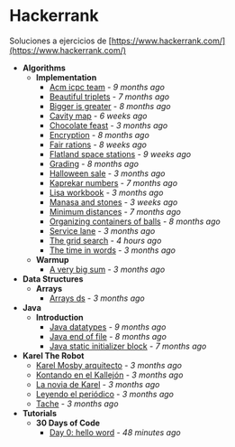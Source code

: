 # Hackerrank
Soluciones a ejercicios de [https://www.hackerrank.com/](https://www.hackerrank.com/)


- **Algorithms**
  - **Implementation**
    - [Acm icpc team](https://gitlab.com/mvochoa/hackerrank/tree/master/Algorithms/Implementation/acm-icpc-team) - *9 months ago*
    - [Beautiful triplets](https://gitlab.com/mvochoa/hackerrank/tree/master/Algorithms/Implementation/beautiful-triplets) - *7 months ago*
    - [Bigger is greater](https://gitlab.com/mvochoa/hackerrank/tree/master/Algorithms/Implementation/bigger-is-greater) - *8 months ago*
    - [Cavity map](https://gitlab.com/mvochoa/hackerrank/tree/master/Algorithms/Implementation/cavity-map) - *6 weeks ago*
    - [Chocolate feast](https://gitlab.com/mvochoa/hackerrank/tree/master/Algorithms/Implementation/chocolate-feast) - *3 months ago*
    - [Encryption](https://gitlab.com/mvochoa/hackerrank/tree/master/Algorithms/Implementation/encryption) - *8 months ago*
    - [Fair rations](https://gitlab.com/mvochoa/hackerrank/tree/master/Algorithms/Implementation/fair-rations) - *8 weeks ago*
    - [Flatland space stations](https://gitlab.com/mvochoa/hackerrank/tree/master/Algorithms/Implementation/flatland-space-stations) - *9 weeks ago*
    - [Grading](https://gitlab.com/mvochoa/hackerrank/tree/master/Algorithms/Implementation/grading) - *8 months ago*
    - [Halloween sale](https://gitlab.com/mvochoa/hackerrank/tree/master/Algorithms/Implementation/halloween-sale) - *3 months ago*
    - [Kaprekar numbers](https://gitlab.com/mvochoa/hackerrank/tree/master/Algorithms/Implementation/kaprekar-numbers) - *7 months ago*
    - [Lisa workbook](https://gitlab.com/mvochoa/hackerrank/tree/master/Algorithms/Implementation/lisa-workbook) - *3 months ago*
    - [Manasa and stones](https://gitlab.com/mvochoa/hackerrank/tree/master/Algorithms/Implementation/manasa-and-stones) - *3 weeks ago*
    - [Minimum distances](https://gitlab.com/mvochoa/hackerrank/tree/master/Algorithms/Implementation/minimum-distances) - *7 months ago*
    - [Organizing containers of balls](https://gitlab.com/mvochoa/hackerrank/tree/master/Algorithms/Implementation/organizing-containers-of-balls) - *8 months ago*
    - [Service lane](https://gitlab.com/mvochoa/hackerrank/tree/master/Algorithms/Implementation/service-lane) - *3 months ago*
    - [The grid search](https://gitlab.com/mvochoa/hackerrank/tree/master/Algorithms/Implementation/the-grid-search) - *4 hours ago*
    - [The time in words](https://gitlab.com/mvochoa/hackerrank/tree/master/Algorithms/Implementation/the-time-in-words) - *3 months ago*
  - **Warmup**
    - [A very big sum](https://gitlab.com/mvochoa/hackerrank/tree/master/Algorithms/Warmup/a-very-big-sum) - *3 months ago*
- **Data Structures**
  - **Arrays**
    - [Arrays ds](https://gitlab.com/mvochoa/hackerrank/tree/master/Data-Structures/Arrays/arrays-ds) - *3 months ago*
- **Java**
  - **Introduction**
    - [Java datatypes](https://gitlab.com/mvochoa/hackerrank/tree/master/Java/Introduction/java-datatypes) - *9 months ago*
    - [Java end of file](https://gitlab.com/mvochoa/hackerrank/tree/master/Java/Introduction/java-end-of-file) - *8 months ago*
    - [Java static initializer block](https://gitlab.com/mvochoa/hackerrank/tree/master/Java/Introduction/java-static-initializer-block) - *7 months ago*
- **Karel The Robot**
  - [Karel Mosby arquitecto](https://gitlab.com/mvochoa/hackerrank/tree/master/Karel-The-Robot/Karel-Mosby-arquitecto) - *3 months ago*
  - [Kontando en el Kallejón](https://gitlab.com/mvochoa/hackerrank/tree/master/Karel-The-Robot/Kontando-en-el-Kallejón) - *3 months ago*
  - [La novia de Karel](https://gitlab.com/mvochoa/hackerrank/tree/master/Karel-The-Robot/La-novia-de-Karel) - *3 months ago*
  - [Leyendo el periódico](https://gitlab.com/mvochoa/hackerrank/tree/master/Karel-The-Robot/Leyendo-el-periódico) - *3 months ago*
  - [Tache](https://gitlab.com/mvochoa/hackerrank/tree/master/Karel-The-Robot/Tache) - *3 months ago*
- **Tutorials**
  - **30 Days of Code**
    - [Day 0: hello word](https://gitlab.com/mvochoa/hackerrank/tree/master/Tutorials/30-Days-of-Code/day-0_hello-word) - *48 minutes ago*
